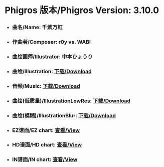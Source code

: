 
# Phigros 版本/Phigros Version:  3.10.0

- ### __曲名/Name:  千紫万紅__

- ### __作曲者/Composer:  r0y vs. WABI__

- ### __曲绘画师/Illustrator:  中本ひょうり__

- ### __曲绘/Illustration:  [下载/Download](https://github.com/Po6647A/WebAssests/releases/download/3.10.0/922.png)__

- ### __音频/Music:  [下载/Download](https://github.com/Po6647A/WebAssests/releases/download/3.10.0/1753.ogg)__

- ### __曲绘(低质量)/IllustrationLowRes:  [下载/Download](https://github.com/Po6647A/WebAssests/releases/download/3.10.0/1414.png)__

- ### __曲绘(模糊)/IllustrationBlur:  [下载/Download](https://github.com/Po6647A/WebAssests/releases/download/3.10.0/0)__


- ### __EZ谱面/EZ chart:  [查看/View](./EZ.json/index.html)__

- ### __HD谱面/HD chart:  [查看/View](./HD.json/index.html)__

- ### __IN谱面/IN chart:  [查看/View](./IN.json/index.html)__
